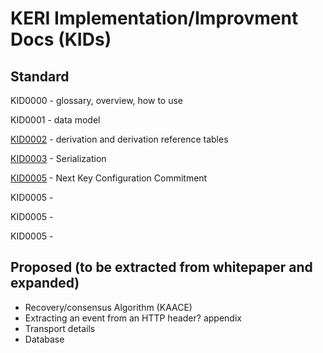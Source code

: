 # KERI Implementation/Improvment Docs (KIDs)


## Standard

KID0000 - glossary, overview, how to use

KID0001 - data model

[KID0002](https://github.com/decentralized-identity/keri/blob/master/kids/kid0002.md) - derivation and derivation reference tables 

[KID0003](https://github.com/decentralized-identity/keri/blob/master/kids/kid0003.md) - Serialization 

[KID0005](https://github.com/decentralized-identity/keri/blob/master/kids/kid0003.md) - Next Key Configuration Commitment

KID0005 - 

KID0005 - 

KID0005 - 

## Proposed (to be extracted from whitepaper and expanded)

* Recovery/consensus Algorithm (KAACE) 
* Extracting an event from an HTTP header? appendix 
* Transport details 
* Database 
